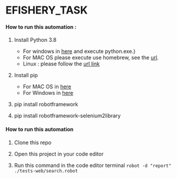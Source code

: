 # EFISHERY_TASK
#### How to run this automation :
1. Install Python 3.8 
      * For windows in [here](https://www.python.org/downloads/windows/) and execute python.exe.)
      * For MAC OS please execute use homebrew, see the [url](https://docs.python-guide.org/starting/install3/osx/).
      * Linux : please follow the [url link](https://docs.python-guide.org/starting/install3/linux/)

2. Install pip 
      * For MAC OS in [here](https://www.geeksforgeeks.org/how-to-install-pip-in-macos/)
      * For Windows in [here](https://www.geeksforgeeks.org/how-to-install-pip-on-windows/)

3. pip install robotframework

4. pip install robotframework-selenium2library

#### How to run this automation
1. Clone this repo

2. Open this project in your code editor

3. Run this command in the code editor terminal `robot -d "report" ./tests-web/search.robot`
